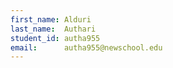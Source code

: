 ```yaml
---
first_name: Alduri
last_name:  Authari
student_id: autha955
email:      autha955@newschool.edu
---
```

